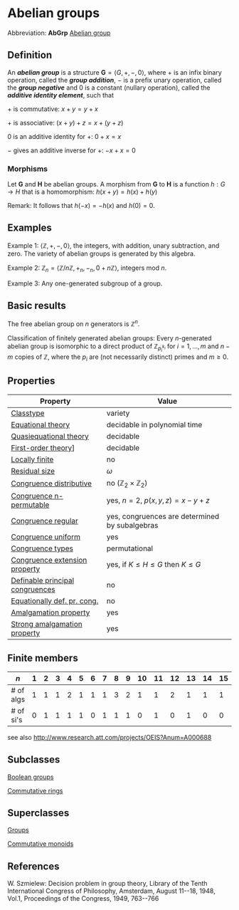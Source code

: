 # Abelian groups

Abbreviation: **AbGrp** [Abelian group](https://en.wikipedia.org/wiki/Abelian_group)

## Definition
An ***abelian group*** is a structure $\mathbf{G}=\langle
G,+,-,0\rangle$, where $+$ is an infix binary operation, called the 
***group addition***, $-$ is a prefix unary operation, called the 
***group negative*** and $0$ is a constant (nullary operation), called the ***additive identity element***, such that

$+$ is commutative:  $x+y=y+x$

$+$ is associative:  $(x+y)+z=x+(y+z)$

$0$ is an additive identity for $+$:  $0+x=x$

$-$ gives an additive inverse for $+$:  $-x+x=0$

### Morphisms
Let $\mathbf{G}$ and $\mathbf{H}$ be abelian groups. A morphism from $\mathbf{G}$ to $\mathbf{H}$ is a function $h:G\rightarrow H$ that is a
homomorphism: 
$h(x+y)=h(x)+h(y)$

Remark: It follows that $h(-x)= -h(x)$ and $h(0)=0$.


## Examples
Example 1: $\langle \mathbb{Z}, +, -, 0\rangle$, the integers, with addition, unary subtraction, and zero. The variety of abelian groups is generated by this algebra.

Example 2: $\mathbb Z_n=\langle \mathbb{Z}/n\mathbb Z, +_n, -_n, 0+n\mathbb Z\rangle$, integers mod $n$.

Example 3: Any one-generated subgroup of a group.


## Basic results
The free abelian group on $n$ generators is $\mathbb Z^n$.

Classification of finitely generated abelian groups: Every $n$-generated abelian group is isomorphic to a direct product of $\mathbb Z_{p_i^{k_i}}$ for $i=1,\ldots,m$ and $n-m$ copies of $\mathbb Z$, where the $p_i$ are (not necessarily distinct) primes and $m\ge 0$.


## Properties

|Property|Value|
|---|---|
|[Classtype](Classtype.md)                       |variety |
|[Equational theory](equational_theory.md)               |decidable in polynomial time |
|[Quasiequational theory](quasiequational_theory.md)          |decidable |
|[First-order theory](first-order_theory.md)]              |decidable |
|[Locally finite](locally_finite.md)                  |no |
|[Residual size](residual_size.md)                   |$\omega$ |
|[Congruence distributive](congruence_distributive.md)         |no ($\mathbb{Z}_ 2\times\mathbb{Z}_{2}$) |
|[Congruence n-permutable](congruence_n-permutable.md)         |yes, $n=2$, $p(x,y,z)=x-y+z$ |
|[Congruence regular](congruence_regular.md)              |yes, congruences are determined by subalgebras |
|[Congruence uniform](congruence_uniform.md)              |yes |
|[Congruence types](congruence_types.md)                |permutational |
|[Congruence extension property](congruence_extension_property.md)   |yes, if $K\le H\le G$ then $K\le G$ |
|[Definable principal congruences](definable_principal_congruences.md) |no |
|[Equationally def. pr. cong.](equationally_def._pr._cong..md)     |no |
|[Amalgamation property](amalgamation_property.md)           |yes |
|[Strong amalgamation property](strong_amalgamation_property.md)    |yes |


## Finite members
|$n$       | 1 | 2 | 3 | 4 | 5 | 6 | 7 | 8 | 9 | 10 | 11 | 12 | 13 | 14 | 15 | 16 | 17 | 18 | 19 | 20 | 21 | 22 | 23 | 24 | 25 |
|---       |---|---|---|---|---|---|---|---|---|----|----|----|----|----|----|----|----|----|----|----|----|----|----|----|----|
|# of algs | 1 | 1 | 1 | 2 | 1 | 1 | 1 | 3 | 2 |  1 |  1 |  2 |  1 |  1 |  1 |  5 |  1 |  2 |  1 | 1  |  1 |  1 |  1 |  3 |  2 |
|# of si's | 0 | 1 | 1 | 1 | 1 | 0 | 1 | 1 | 1 |  0 |  1 |  0 |  1 |  0 |  0 |  1 |  1 |  0 |  1 | 0  |  0 |  0 |  1 |  0 |  1 |

see also http://www.research.att.com/projects/OEIS?Anum=A000688


## Subclasses
[Boolean groups](boolean_groups.md)

[Commutative rings](commutative_rings.md)


## Superclasses
[Groups](groups.md)

[Commutative monoids](commutative_monoids.md)


## References
W. Szmielew: Decision problem in group theory,
Library of the Tenth International Congress of Philosophy, 
Amsterdam, August 11--18, 1948, Vol.1, Proceedings of the Congress,
1949, 763--766
